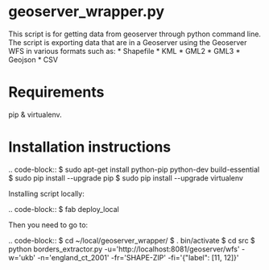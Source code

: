 geoserver_wrapper.py
====================


This script is for getting data from geoserver through python command line. The script is exporting
data that are in a Geoserver using the Geoserver WFS in various formats such as:
    * Shapefile
    * KML
    * GML2
    * GML3
    * Geojson
    * CSV


Requirements
=============

pip & virtualenv.

Installation instructions
=========================

.. code-block::
    $ sudo apt-get install python-pip python-dev build-essential
    $ sudo pip install --upgrade pip
    $ sudo pip install --upgrade virtualenv

Installing script locally:

.. code-block::
    $ fab deploy_local

Then you need to go to:

.. code-block::
    $ cd ~/local/geoserver_wrapper/
    $ . bin/activate
    $ cd src
    $ python borders_extractor.py -u='http://localhost:8081/geoserver/wfs' -w='ukb' -n='england_ct_2001' -fr='SHAPE-ZIP' -fi='{"label": [11, 12]}'

